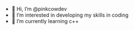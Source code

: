 - 👋 Hi, I’m @pinkcowdev
- 👀 I’m interested in developing my skills in coding
- 🌱 I’m currently learning c++

<!---
pinkcowdev/pinkcowdev is a ✨ special ✨ repository because its `README.md` (this file) appears on your GitHub profile.
You can click the Preview link to take a look at your changes.
--->

